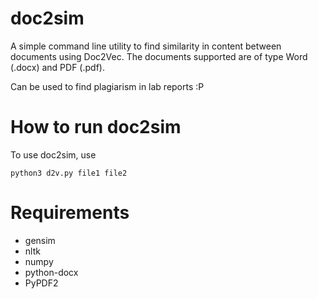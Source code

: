 # doc2sim
A simple command line utility to find similarity in content between documents using Doc2Vec. The documents supported are of type Word (.docx) and PDF (.pdf).

Can be used to find plagiarism in lab reports :P

# How to run doc2sim
To use doc2sim, use
```python3
python3 d2v.py file1 file2
```

# Requirements
*   gensim
*   nltk
*   numpy
*   python-docx
*   PyPDF2